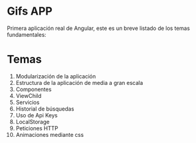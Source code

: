 # Gifs APP
Primera aplicación real de Angular, este es un breve listado de los temas fundamentales:
# Temas
1. Modularización de la aplicación
2. Estructura de la aplicación de media a gran escala
3. Componentes
4. ViewChild
5. Servicios
6. Historial de búsquedas
7. Uso de Api Keys
8. LocalStorage
9. Peticiones HTTP
10. Animaciones mediante css
